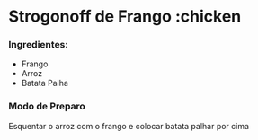 # Strogonoff de Frango :chicken

### Ingredientes:

 - Frango
 - Arroz
 - Batata Palha

### Modo de Preparo

Esquentar o arroz com o frango e colocar batata palhar por cima